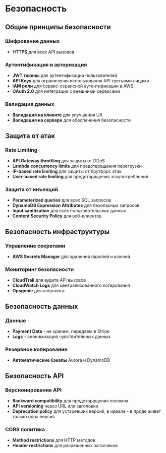 # Безопасность

## Общие принципы безопасности

### Шифрование данных
- **HTTPS** для всех API вызовов

### Аутентификация и авторизация
- **JWT токены** для аутентификации пользователей
- **API Keys** для ограничения использования API третьими лицами
- **IAM роли** для сервис-сервисной аутентификации в AWS
- **OAuth 2.0** для интеграции с внешними сервисами

### Валидация данных
- **Валидация на клиенте** для улучшения UX
- **Валидация на сервере** для обеспечения безопасности

## Защита от атак

### Rate Limiting
- **API Gateway throttling** для защиты от DDoS
- **Lambda concurrency limits** для предотвращения перегрузки
- **IP-based rate limiting** для защиты от брутфорс атак
- **User-based rate limiting** для предотвращения злоупотреблений

### Защита от инъекций
- **Parameterized queries** для всех SQL запросов
- **DynamoDB Expression Attributes** для безопасных запросов
- **Input sanitization** для всех пользовательских данных
- **Content Security Policy** для веб-клиентов

## Безопасность инфраструктуры

### Управление секретами
- **AWS Secrets Manager** для хранения паролей и ключей

### Мониторинг безопасности
- **CloudTrail** для аудита API вызовов
- **CloudWatch Logs** для централизованного логирования
- **Opsgenie** для алертинга

## Безопасность данных

### Данные
- **Payment Data** - не храним, передаем в Stripe
- **Logs** - анонимизация чувствительных данных

### Резервное копирование
- **Автоматические бэкапы** Aurora и DynamoDB

## Безопасность API

### Версионирование API
- **Backward compatibility** для предотвращения поломок
- **API versioning** через URL или заголовки
- **Deprecation policy** для устаревших версий, в идеале - в проде живет только одна версия

### CORS политика
- **Method restrictions** для HTTP методов
- **Header restrictions** для разрешенных заголовков